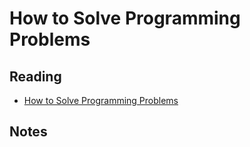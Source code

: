 # How to Solve Programming Problems

## Reading

* [How to Solve Programming Problems](https://simpleprogrammer.com/solving-problems-breaking-it-down/)

## Notes

